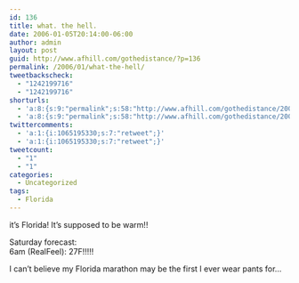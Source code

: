```yaml
---
id: 136
title: what. the hell.
date: 2006-01-05T20:14:00-06:00
author: admin
layout: post
guid: http://www.afhill.com/gothedistance/?p=136
permalink: /2006/01/what-the-hell/
tweetbackscheck:
  - "1242199716"
  - "1242199716"
shorturls:
  - 'a:8:{s:9:"permalink";s:58:"http://www.afhill.com/gothedistance/2006/01/what-the-hell/";s:7:"tinyurl";s:25:"http://tinyurl.com/dgwnr9";s:4:"isgd";s:17:"http://is.gd/hafK";s:5:"bitly";s:18:"http://bit.ly/XoWC";s:5:"snipr";s:22:"http://snipr.com/ap2qy";s:5:"snurl";s:22:"http://snurl.com/ap2qy";s:7:"snipurl";s:24:"http://snipurl.com/ap2qy";s:4:"trim";s:17:"http://tr.im/ck31";}'
  - 'a:8:{s:9:"permalink";s:58:"http://www.afhill.com/gothedistance/2006/01/what-the-hell/";s:7:"tinyurl";s:25:"http://tinyurl.com/dgwnr9";s:4:"isgd";s:17:"http://is.gd/hafK";s:5:"bitly";s:18:"http://bit.ly/XoWC";s:5:"snipr";s:22:"http://snipr.com/ap2qy";s:5:"snurl";s:22:"http://snurl.com/ap2qy";s:7:"snipurl";s:24:"http://snipurl.com/ap2qy";s:4:"trim";s:17:"http://tr.im/ck31";}'
twittercomments:
  - 'a:1:{i:1065195330;s:7:"retweet";}'
  - 'a:1:{i:1065195330;s:7:"retweet";}'
tweetcount:
  - "1"
  - "1"
categories:
  - Uncategorized
tags:
  - Florida
---
```

it&#8217;s Florida! It&#8217;s supposed to be warm!!

Saturday forecast:  
6am (RealFeel): 27F!!!!!

I can&#8217;t believe my Florida marathon may be the first I ever wear pants for&#8230;